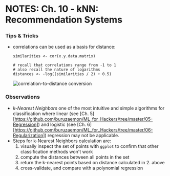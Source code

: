 # NOTES: Ch. 10 - kNN: Recommendation Systems

### Tips & Tricks 
- correlations can be used as a basis for distance:

  ```
  similarities <- cor(x.y.data.matrix)

  # recall that correlations range from -1 to 1
  # also recall the nature of logarithms
  distances <- -log((similarities / 2) + 0.5)
  ````

  ![correlation-to-distance conversion](https://github.com/buruzaemon/ML_for_Hackers/tree/master/10-Recommendations/images/cor-to-dist.png "correlation-to-distance conversion")

### Observations
- _k-Nearest Neighbors_ one of the most intuitive and simple algorithms for classification where linear (see [Ch. 5] [https://github.com/buruzaemon/ML_for_Hackers/tree/master/05-Regression]) and logistic (see [Ch. 6][https://github.com/buruzaemon/ML_for_Hackers/tree/master/06-Regularization]) regression may not be applicable.
- Steps for k-Nearest Neighbors calculation are:
  1. visually inspect the set of points with `ggplot` to confirm that other classification methods won't work
  2. compute the distances between all points in the set
  3. return the k-nearest points based on distance calculated in 2. above
  4. cross-validate, and compare with a polynomial regression
